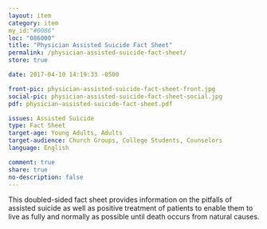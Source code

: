 ```yaml
---
layout: item
category: item
my_id:"#0086"
loc: "086000"
title: "Physician Assisted Suicide Fact Sheet"
permalink: /physician-assisted-suicide-fact-sheet/
store: true

date: 2017-04-10 14:19:33 -0500

front-pic: physician-assisted-suicide-fact-sheet-front.jpg
social-pic: physician-assisted-suicide-fact-sheet-social.jpg
pdf: physician-assisted-suicide-fact-sheet.pdf

issues: Assisted Suicide
type: Fact Sheet
target-age: Young Adults, Adults
target-audience: Church Groups, College Students, Counselors
language: English

comment: true
share: true
no-description: false
---
```

This doubled-sided fact sheet provides information on the pitfalls of assisted suicide as well as positive treatment of patients to enable them to live as fully and normally as possible until death occurs from natural causes.
